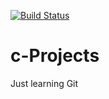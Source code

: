 [![Build Status](https://svilencho.visualstudio.com/Calculator%20Project/_apis/build/status/Calculator%20Project-.NET%20Desktop-CI?branchName=master)](https://svilencho.visualstudio.com/Calculator%20Project/_build/latest?definitionId=1?branchName=master)
# c-Projects
Just learning Git
